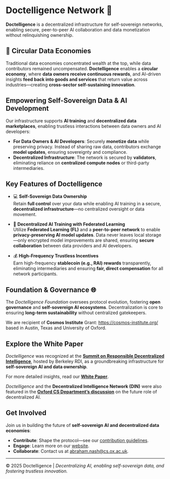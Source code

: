 # Doctelligence Network 🚀  

**Doctelligence** is a decentralized infrastructure for self-sovereign networks, enabling secure, peer-to-peer AI collaboration and data monetization without relinquishing ownership.  

## 🔄 **Circular Data Economies**  
Traditional data economies concentrated wealth at the top, while data contributors remained uncompensated. **Doctelligence** enables a **circular economy**, where **data owners receive continuous rewards**, and AI-driven insights **feed back into goods and services** that return value across industries—creating **cross-sector self-sustaining innovation**.  

## **Empowering Self-Sovereign Data & AI Development**  

Our infrastructure supports **AI training** and **decentralized data marketplaces**, enabling trustless interactions between data owners and AI developers:  

- **For Data Owners & AI Developers**: Securely **monetize data** while preserving privacy. Instead of sharing raw data, contributors exchange **model updates**, ensuring sovereignty and compliance.  
- **Decentralized Infrastructure**: The network is secured by **validators**, eliminating reliance on **centralized compute nodes** or third-party intermediaries.  

## **Key Features of Doctelligence**  

- 💻 **Self-Sovereign Data Ownership**  
  Retain **full control** over your data while enabling AI training in a secure, **decentralized infrastructure**—no centralized oversight or data movement.  

- 🤖 **Decentralized AI Training with Federated Learning**  
  Utilize **Federated Learning (FL)** and a **peer-to-peer network** to enable **privacy-preserving AI model updates**. Data never leaves local storage—only encrypted model improvements are shared, ensuring **secure collaboration** between data providers and AI developers.  

- 💰 **High-Frequency Trustless Incentives**  
  Earn high-frequency **stablecoin (e.g., RAI) rewards** transparently, eliminating intermediaries and ensuring **fair, direct compensation** for all network participants.  

## **Foundation & Governance** 🌐  

The *Doctelligence Foundation* oversees protocol evolution, fostering **open governance** and **self-sovereign AI ecosystems**. Decentralization is core to ensuring **long-term sustainability** without centralized gatekeepers.  

We are recipient of **Cosmos Institute** Grant: https://cosmos-institute.org/ based in Austin, Texas and University of Oxford.

## **Explore the White Paper**  

*Doctelligence* was recognized at the **[Summit on Responsible Decentralized Intelligence](https://rdi.berkeley.edu/events/decentralizationaisummit24)**, hosted by Berkeley RDI, as a groundbreaking infrastructure for **self-sovereign AI and data ownership**.  

For more detailed insights, read our **[White Paper](https://github.com/Doctelligence/White-Paper/blob/main/Decentralized%20Intelligence%20Network%20(DIN).pdf)**.  

*Doctelligence* and the **Decentralized Intelligence Network (DIN)** were also featured in the **[Oxford CS Department’s discussion](https://www.linkedin.com/feed/update/urn:li:activity:7229826012803395584/)** on the future role of decentralized AI.   

## **Get Involved**  

Join us in building the future of **self-sovereign AI and decentralized data economies**:  

- **Contribute**: Shape the protocol—see our [contribution guidelines](https://github.com/Doctelligence/DIN-Protocol-Proposals-DPP).  
- **Engage**: Learn more on our [website](https://doctelligence.github.io).  
- **Collaborate**: Contact us at [abraham.nash@cs.ox.ac.uk](mailto:abraham.nash@cs.ox.ac.uk).  

---

© 2025 Doctelligence | *Decentralizing AI, enabling self-sovereign data, and fostering trustless innovation.*
